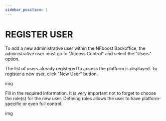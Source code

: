 ```yaml
---
sidebar_position: 1
---
```


# REGISTER USER

To add a new administrative user within the NFboost Backoffice, the administrative user must go to "Access Control" and select the "Users" option.

The list of users already registered to access the platform is displayed. To register a new user, click "New User" button.

img

Fill in the required information. It is very important not to forget to choose the role(s) for the new user. Defining roles allows the user to have platform-specific or even full control.

img
